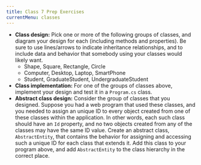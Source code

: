 ```yaml
---
title: Class 7 Prep Exercises
currentMenu: classes
---
```


- **Class design:** Pick one or more of the following groups of classes, and diagram your design for each (including methods and properties). Be sure to use lines/arrows to indicate inheritance relationships, and to include data and behavior that somebody using your classes would likely want.
    - Shape, Square, Rectangle, Circle
    - Computer, Desktop, Laptop, SmartPhone
    - Student, GraduateStudent, UndergraduateStudent
- **Class implementation:** For one of the groups of classes above, implement your design and test it in a `Program.cs` class.
- **Abstract class design:** Consider the group of classes that you designed. Suppose you had a web program that used these classes, and you needed to assign an unique ID to every object created from one of these classes within the application. In other words, each such class should have an `Id` property, and no two objects created from any of the classes may have the same ID value. Create an abstract class, `AbstractEntity`, that contains the behavior for assigning and accessing such a unique ID for each class that extends it. Add this class to your program above, and add `AbstractEntity` to the class hierarchy in the correct place.
